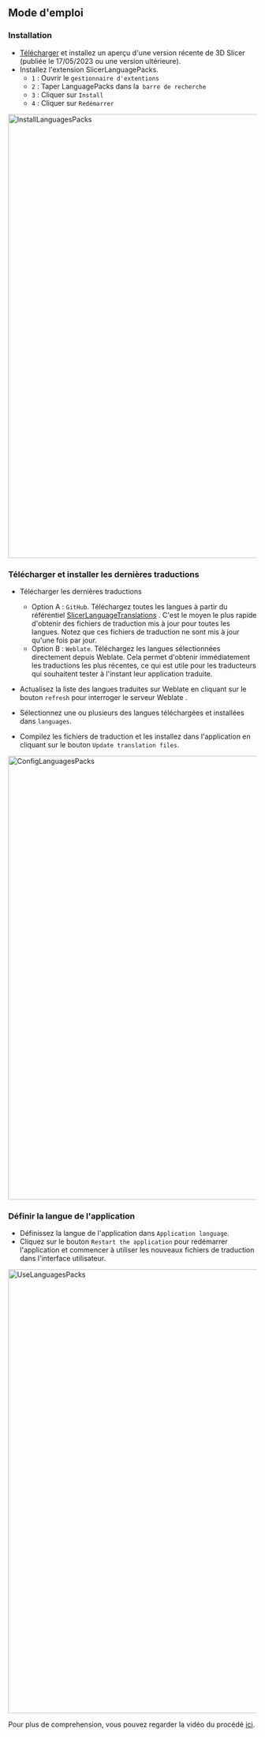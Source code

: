 ## Mode d'emploi

### Installation

- [Télécharger](https://download.slicer.org) et installez un aperçu d'une version récente de 3D Slicer (publiée le 17/05/2023 ou une version ultérieure). 
- Installez l'extension SlicerLanguagePacks.
  - `1` : Ouvrir le `gestionnaire d'extentions`
  - `2` : Taper LanguagePacks dans la` barre de recherche`
  - `3` : Cliquer sur `Install`
  - `4` : Cliquer sur `Redémarrer`
  
<img width="900" alt="InstallLanguagesPacks" src="https://github.com/Slicer/SlicerLanguagePacks/assets/105887351/19b52f39-6f3f-4cd1-9d75-590dcc29a660">


### Télécharger et installer les dernières traductions

- Télécharger les dernières traductions
  - Option A : `GitHub`. Téléchargez toutes les langues à partir du référentiel [SlicerLanguageTranslations](https://github.com/Slicer/SlicerLanguageTranslations) . C'est le moyen le plus rapide d'obtenir des fichiers de traduction mis à jour pour toutes les langues. Notez que ces fichiers de traduction ne sont mis à jour qu'une fois par jour.
  - Option B : `Weblate`. Téléchargez les langues sélectionnées directement depuis Weblate. Cela permet d'obtenir immédiatement les traductions les plus récentes, ce qui est utile pour les traducteurs qui souhaitent tester à l'instant leur application traduite.
  
- Actualisez la liste des langues traduites sur Weblate en cliquant sur le bouton `refresh` pour interroger le serveur Weblate .
- Sélectionnez une ou plusieurs des langues téléchargées et installées dans `languages`.
- Compilez les fichiers de traduction et les installez dans l'application en cliquant sur le bouton `Update translation files`.

<img width="900" alt="ConfigLanguagesPacks" src="https://github.com/Slicer/SlicerLanguagePacks/assets/105887351/366ce575-494e-4cda-ab8d-85ff4a7df784">


### Définir la langue de l'application

- Définissez la langue de l'application dans `Application language`.
- Cliquez sur le bouton `Restart the application` pour redémarrer l'application et commencer à utiliser les nouveaux fichiers de traduction dans l'interface utilisateur.

<img width="900" alt="UseLanguagesPacks" src="https://github.com/Slicer/SlicerLanguagePacks/assets/105887351/29d825e4-aaf6-4b61-890a-2fcb6782a89b">

Pour plus de comprehension, vous pouvez regarder la vidéo du procédé [ici](https://www.youtube.com/watch?v=pANAmbhl36o&t=10s).
